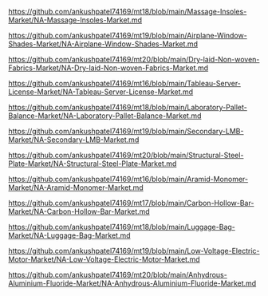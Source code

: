 <p><a href="https://github.com/ankushpatel74169/mt18/blob/main/Massage-Insoles-Market/NA-Massage-Insoles-Market.md">https://github.com/ankushpatel74169/mt18/blob/main/Massage-Insoles-Market/NA-Massage-Insoles-Market.md</a></p><p><a href="https://github.com/ankushpatel74169/mt19/blob/main/Airplane-Window-Shades-Market/NA-Airplane-Window-Shades-Market.md">https://github.com/ankushpatel74169/mt19/blob/main/Airplane-Window-Shades-Market/NA-Airplane-Window-Shades-Market.md</a></p><p><a href="https://github.com/ankushpatel74169/mt20/blob/main/Dry-laid-Non-woven-Fabrics-Market/NA-Dry-laid-Non-woven-Fabrics-Market.md">https://github.com/ankushpatel74169/mt20/blob/main/Dry-laid-Non-woven-Fabrics-Market/NA-Dry-laid-Non-woven-Fabrics-Market.md</a></p><p><a href="https://github.com/ankushpatel74169/mt16/blob/main/Tableau-Server-License-Market/NA-Tableau-Server-License-Market.md">https://github.com/ankushpatel74169/mt16/blob/main/Tableau-Server-License-Market/NA-Tableau-Server-License-Market.md</a></p><p><a href="https://github.com/ankushpatel74169/mt18/blob/main/Laboratory-Pallet-Balance-Market/NA-Laboratory-Pallet-Balance-Market.md">https://github.com/ankushpatel74169/mt18/blob/main/Laboratory-Pallet-Balance-Market/NA-Laboratory-Pallet-Balance-Market.md</a></p><p><a href="https://github.com/ankushpatel74169/mt19/blob/main/Secondary-LMB-Market/NA-Secondary-LMB-Market.md">https://github.com/ankushpatel74169/mt19/blob/main/Secondary-LMB-Market/NA-Secondary-LMB-Market.md</a></p><p><a href="https://github.com/ankushpatel74169/mt20/blob/main/Structural-Steel-Plate-Market/NA-Structural-Steel-Plate-Market.md">https://github.com/ankushpatel74169/mt20/blob/main/Structural-Steel-Plate-Market/NA-Structural-Steel-Plate-Market.md</a></p><p><a href="https://github.com/ankushpatel74169/mt16/blob/main/Aramid-Monomer-Market/NA-Aramid-Monomer-Market.md">https://github.com/ankushpatel74169/mt16/blob/main/Aramid-Monomer-Market/NA-Aramid-Monomer-Market.md</a></p><p><a href="https://github.com/ankushpatel74169/mt17/blob/main/Carbon-Hollow-Bar-Market/NA-Carbon-Hollow-Bar-Market.md">https://github.com/ankushpatel74169/mt17/blob/main/Carbon-Hollow-Bar-Market/NA-Carbon-Hollow-Bar-Market.md</a></p><p><a href="https://github.com/ankushpatel74169/mt18/blob/main/Luggage-Bag-Market/NA-Luggage-Bag-Market.md">https://github.com/ankushpatel74169/mt18/blob/main/Luggage-Bag-Market/NA-Luggage-Bag-Market.md</a></p><p><a href="https://github.com/ankushpatel74169/mt19/blob/main/Low-Voltage-Electric-Motor-Market/NA-Low-Voltage-Electric-Motor-Market.md">https://github.com/ankushpatel74169/mt19/blob/main/Low-Voltage-Electric-Motor-Market/NA-Low-Voltage-Electric-Motor-Market.md</a></p><p><a href="https://github.com/ankushpatel74169/mt20/blob/main/Anhydrous-Aluminium-Fluoride-Market/NA-Anhydrous-Aluminium-Fluoride-Market.md">https://github.com/ankushpatel74169/mt20/blob/main/Anhydrous-Aluminium-Fluoride-Market/NA-Anhydrous-Aluminium-Fluoride-Market.md</a></p>
